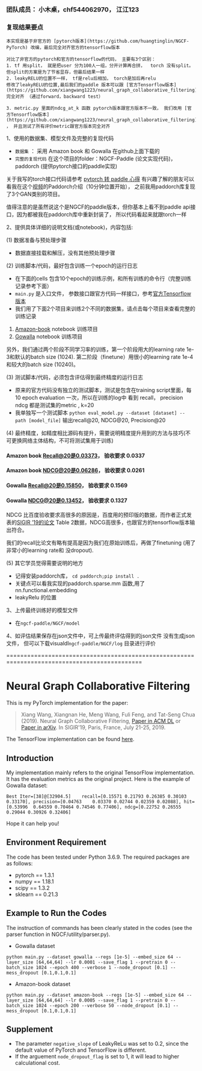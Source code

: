 

### 团队成员： 小木桌，chf544062970， 江江123
### 复现结果要点
```
本实现是基于非官方的 [pytorch版本](https://github.com/huangtinglin/NGCF-PyTorch) 改编，最后完全对齐官方的tensorflow版本
 
对比了非官方的pytorch和官方的tensorflow的代码， 主要有3个区别：
1. tf 用split， 就是把user 分为100人一组，分开计算再合拼，  torch 没有split。但split的方案是为了节省显存，但最后结果一样
2. leakyRELU的位置不一样， tf是relu后相加， torch是加后再relu  
修改了leakyRELU的位置,最后我们的paddle 版本可以跟 [官方Tensorflow版本](https://github.com/xiangwang1223/neural_graph_collaborative_filtering) 完全对齐 （通过forward，backward test）
   
3. metric.py 里面的ndcg_at_k 函数 pytorch版本跟官方版本不一致， 我们改用 [官方Tensorflow版本](https://github.com/xiangwang1223/neural_graph_collaborative_filtering) ， 并且测试了所有评价metric跟官方版本完全对齐

```

1、使用的数据集、模型文件及完整的复现代码

- `数据集` ： 采用 Amazon book 和 Gowalla 在github上面下载的
- `完整的复现代码` 在这个项目的folder：NGCF-Paddle (论文实现代码)，  paddorch (提供pytorch接口的paddle实现)

关于我写的torch接口代码请参考 [pytorch 转 paddle 心得](https://blog.csdn.net/weixin_48733317/article/details/108176827)
有兴趣了解的朋友可以看我在这个[视频](https://aistudio.baidu.com/aistudio/education/lessonvideo/698277)的Paddorch介绍（10分钟位置开始），
之前我用paddorch库复现了3个GAN类别的项目。

值得注意的是虽然说这个是NGCF的paddle版本，但你基本上看不到paddle api接口，因为都被我在paddorch库中重新封装了， 所以代码看起来就跟torch一样 


2、提供具体详细的说明文档(或notebook)，内容包括:

(1) 数据准备与预处理步骤

- 数据直接挂载和解压，没有其他预处理步骤
 

(2) 训练脚本/代码，最好包含训练一个epoch的运行日志

- 在下面的cells 包含10个epoch的训练示例，和所有训练的命令行（完整训练记录参考下面） 
- `main.py` 是入口文件， 参数接口跟官方代码一样接口，参考[官方Tensorflow版本](https://github.com/xiangwang1223/neural_graph_collaborative_filtering)
- 我们用了下面2个项目来训练2个不同的数据集，请点击每个项目来查看完整的训练记录
1. [Amazon-book](https://aistudio.baidu.com/aistudio/projectdetail/1853657) notebook 训练项目
2. [Gowalla](https://aistudio.baidu.com/aistudio/projectdetail/1757465) notebook 训练项目


另外，我们通过两个阶段不同学习率的训练，第一个阶段用大的learning rate 1e-3和默认的batch size (1024). 第二阶段（finetune）用很小的learning rate 1e-4和较大的batch size (10240)。

(3) 测试脚本/代码，必须包含评估得到最终精度的运行日志

- 原来的官方代码没有独立的测试脚本，测试是包含在training script里面，每10 epoch evaluation 一次，所以在训练的log中
看到 recall， precision  ndcg 都是测试集的metric , k=20 
- 我单独写一个测试脚本 `python eval_model.py --dataset [dataset] --path [model_file]` 输出recall@20, NDCG@20, Precision@20




(4) 最终精度，如精度相比源码有提升，需要说明精度提升用到的方法与技巧(不可更换网络主体结构，不可将测试集用于训练)

#### Amazon book Recall@20是0.03373， 验收要求 0.0337
#### Amazon book NDCG@20是0.06286， 验收要求 0.0261
#### Gowalla Recall@20是0.15850， 验收要求 0.1569
#### Gowalla NDCG@20是0.13452， 验收要求 0.1327

NDCG 比百度验收要求高很多的原因是，百度用的预印版的数据，而作者正式发表的[SIGIR ’19的论文](http://staff.ustc.edu.cn/~hexn/papers/sigir19-NGCF.pdf) Table 2数据，NDCG高很多，也跟官方的tensorflow版本输出符合。

我们的recall比论文有略有提高是因为我们在原始训练后，再做了finetuning (用了非常小的learning rate和 没dropout).

(5) 其它学员觉得需要说明的地方
- 记得安装paddorch库， `cd paddorch;pip install .`
- 关键点可以看我实现的paddorch.sparse.mm 函数,用了nn.functional.embedding 
- leakyRelu 的位置

3、上传最终训练好的模型文件
- 在`ngcf-paddle/NGCF/model` 

4、如评估结果保存在json文件中，可上传最终评估得到的json文件
没有生成json文件， 但可以下载visualdl`ngcf-paddle/NGCF/log` 目录进行评价


 




=============================================================================================
# Neural Graph Collaborative Filtering
This is my PyTorch implementation for the paper:

>Xiang Wang, Xiangnan He, Meng Wang, Fuli Feng, and Tat-Seng Chua (2019). Neural Graph Collaborative Filtering, [Paper in ACM DL](https://dl.acm.org/citation.cfm?doid=3331184.3331267) or [Paper in arXiv](https://arxiv.org/abs/1905.08108). In SIGIR'19, Paris, France, July 21-25, 2019.

The TensorFlow implementation can be found [here](<https://github.com/xiangwang1223/neural_graph_collaborative_filtering>).

## Introduction
My implementation mainly refers to the original TensorFlow implementation. It has the evaluation metrics as the original project. Here is the example of Gowalla dataset:

```
Best Iter=[38]@[32904.5]	recall=[0.15571	0.21793	0.26385	0.30103	0.33170], precision=[0.04763	0.03370	0.02744	0.02359	0.02088], hit=[0.53996	0.64559	0.70464	0.74546	0.77406], ndcg=[0.22752	0.26555	0.29044	0.30926	0.32406]
```

Hope it can help you!

## Environment Requirement
The code has been tested under Python 3.6.9. The required packages are as follows:
* pytorch == 1.3.1
* numpy == 1.18.1
* scipy == 1.3.2
* sklearn == 0.21.3

## Example to Run the Codes
The instruction of commands has been clearly stated in the codes (see the parser function in NGCF/utility/parser.py).
* Gowalla dataset
```
python main.py --dataset gowalla --regs [1e-5] --embed_size 64 --layer_size [64,64,64] --lr 0.0001 --save_flag 1 --pretrain 0 --batch_size 1024 --epoch 400 --verbose 1 --node_dropout [0.1] --mess_dropout [0.1,0.1,0.1]
```

* Amazon-book dataset
```
python main.py --dataset amazon-book --regs [1e-5] --embed_size 64 --layer_size [64,64,64] --lr 0.0005 --save_flag 1 --pretrain 0 --batch_size 1024 --epoch 200 --verbose 50 --node_dropout [0.1] --mess_dropout [0.1,0.1,0.1]
```
## Supplement

* The parameter `negative_slope` of LeakyReLu was set to 0.2, since the default value of PyTorch and TensorFlow is different.
* If the arguement `node_dropout_flag` is set to 1, it will lead to higher calculational cost.